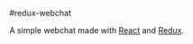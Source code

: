 #redux-webchat

A simple webchat made with [React](https://facebook.github.io/react/) and [Redux](http://redux.js.org/).
